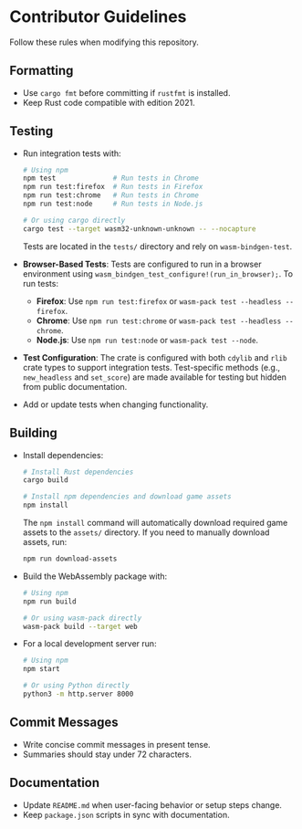 # Contributor Guidelines

Follow these rules when modifying this repository.

## Formatting

- Use `cargo fmt` before committing if `rustfmt` is installed.
- Keep Rust code compatible with edition 2021.

## Testing

- Run integration tests with:

  ```bash
  # Using npm
  npm test              # Run tests in Chrome
  npm run test:firefox  # Run tests in Firefox
  npm run test:chrome   # Run tests in Chrome
  npm run test:node     # Run tests in Node.js

  # Or using cargo directly
  cargo test --target wasm32-unknown-unknown -- --nocapture
  ```

  Tests are located in the `tests/` directory and rely on `wasm-bindgen-test`.

- **Browser-Based Tests**: Tests are configured to run in a browser environment using `wasm_bindgen_test_configure!(run_in_browser);`. To run tests:

  - **Firefox**: Use `npm run test:firefox` or `wasm-pack test --headless --firefox`.
  - **Chrome**: Use `npm run test:chrome` or `wasm-pack test --headless --chrome`.
  - **Node.js**: Use `npm run test:node` or `wasm-pack test --node`.

- **Test Configuration**: The crate is configured with both `cdylib` and `rlib` crate types to support integration tests. Test-specific methods (e.g., `new_headless` and `set_score`) are made available for testing but hidden from public documentation.

- Add or update tests when changing functionality.

## Building

- Install dependencies:

  ```bash
  # Install Rust dependencies
  cargo build

  # Install npm dependencies and download game assets
  npm install
  ```

  The `npm install` command will automatically download required game assets to the `assets/` directory. If you need to manually download assets, run:

  ```bash
  npm run download-assets
  ```

- Build the WebAssembly package with:

  ```bash
  # Using npm
  npm run build

  # Or using wasm-pack directly
  wasm-pack build --target web
  ```

- For a local development server run:

  ```bash
  # Using npm
  npm start

  # Or using Python directly
  python3 -m http.server 8000
  ```

## Commit Messages

- Write concise commit messages in present tense.
- Summaries should stay under 72 characters.

## Documentation

- Update `README.md` when user-facing behavior or setup steps change.
- Keep `package.json` scripts in sync with documentation.
